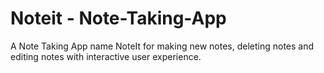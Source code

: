 # Noteit - Note-Taking-App
A Note Taking App name NoteIt for making new notes, deleting notes and editing notes with interactive user experience.
